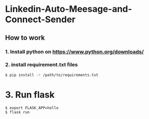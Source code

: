 # Linkedin-Auto-Meesage-and-Connect-Sender

## How to work

### 1. Install python on https://www.python.org/downloads/

### 2. install requirement.txt files

```bash
$ pip install -r /path/to/requirements.txt
```

# 3. Run flask

``` 
$ export FLASK_APP=hello
$ flask run
```

